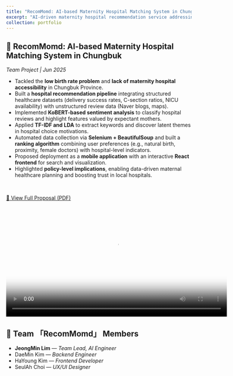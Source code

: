 ```yaml
---
title: "RecomMomd: AI-based Maternity Hospital Matching System in Chungbuk"
excerpt: "AI-driven maternity hospital recommendation service addressing low birth rate and medical accessibility issues in Chungbuk Province.<br/><img src='/images/portfolio/recommomd.png'>"
collection: portfolio
---
```


## 🏥 RecomMomd: AI-based Maternity Hospital Matching System in Chungbuk
*Team Project | Jun 2025*
<br/>

- Tackled the **low birth rate problem** and **lack of maternity hospital accessibility** in Chungbuk Province.  
- Built a **hospital recommendation pipeline** integrating structured healthcare datasets (delivery success rates, C-section ratios, NICU availability) with unstructured review data (Naver blogs, maps).  
- Implemented **KoBERT-based sentiment analysis** to classify hospital reviews and highlight features valued by expectant mothers.  
- Applied **TF-IDF and LDA** to extract keywords and discover latent themes in hospital choice motivations.  
- Automated data collection via **Selenium + BeautifulSoup** and built a **ranking algorithm** combining user preferences (e.g., natural birth, proximity, female doctors) with hospital-level indicators.  
- Proposed deployment as a **mobile application** with an interactive **React frontend** for search and visualization.  
- Highlighted **policy-level implications**, enabling data-driven maternal healthcare planning and boosting trust in local hospitals.
<br/>

[📄 View Full Proposal (PDF)](/files/recommomd.pdf)
  
<video width="600" controls poster="/images/portfolio/recommomd.png">
  <source src="/files/recommomd.mp4" type="video/mp4">
  Your browser does not support the video tag.
</video>
<br/>

## 👥 Team 「RecomMomd」 Members  
- **JeongMin Lim** — *Team Lead, AI Engineer*
- DaeMin Kim — *Backend Engineer*
- HaYoung Kim — *Frontend Developer* 
- SeulAh Choi — *UX/UI Designer*
<br/>
